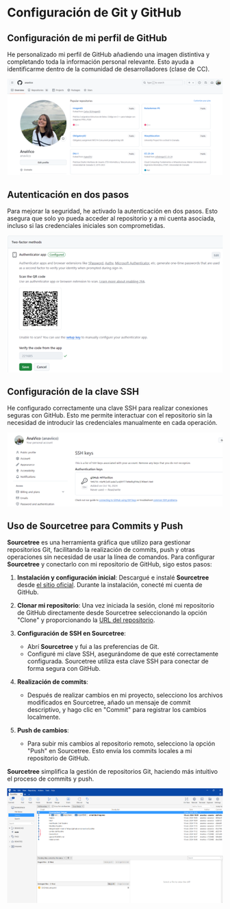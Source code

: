# Configuración de Git y GitHub

## Configuración de mi perfil de GitHub

He personalizado mi perfil de GitHub añadiendo una imagen distintiva y completando toda la información personal relevante. Esto ayuda a identificarme  dentro de la comunidad de desarrolladores (clase de CC).

![Perfil](./images/perfil.png)

## Autenticación en dos pasos

Para mejorar la seguridad, he activado la autenticación en dos pasos. Esto asegura que solo yo pueda acceder al repositorio y a mi cuenta asociada, incluso si las credenciales iniciales son comprometidas.

![Autenticación](./images/2fa.png)

## Configuración de la clave SSH

He configurado correctamente una clave SSH para realizar conexiones seguras con GitHub. Esto me permite interactuar con el repositorio sin la necesidad de introducir las credenciales manualmente en cada operación.

![SSH](./images/ssh.png)

## Uso de Sourcetree para Commits y Push

**Sourcetree** es una herramienta gráfica que utilizo para gestionar repositorios Git, facilitando la realización de commits, push y otras operaciones sin necesidad de usar la línea de comandos. Para configurar **Sourcetree** y conectarlo con mi repositorio de GitHub, sigo estos pasos:

1. **Instalación y configuración inicial**: Descargué e instalé **Sourcetree** desde [el sitio oficial](https://www.sourcetreeapp.com/). Durante la instalación, conecté mi cuenta de GitHub.
   
2. **Clonar mi repositorio**: Una vez iniciada la sesión, cloné mi repositorio de GitHub directamente desde Sourcetree seleccionando la opción "Clone" y proporcionando la [URL del repositorio](https://github.com/anaviico/QuizWiz/tree/main).

3. **Configuración de SSH en Sourcetree**: 
   - Abrí **Sourcetree** y fui a las preferencias de Git.
   - Configuré mi clave SSH, asegurándome de que esté correctamente configurada. Sourcetree utiliza esta clave SSH para conectar de forma segura con GitHub.

4. **Realización de commits**:
   - Después de realizar cambios en mi proyecto, selecciono los archivos modificados en Sourcetree, añado un mensaje de commit descriptivo, y hago clic en "Commit" para registrar los cambios localmente.

5. **Push de cambios**:
   - Para subir mis cambios al repositorio remoto, selecciono la opción "Push" en Sourcetree. Esto envía los commits locales a mi repositorio de GitHub.

**Sourcetree** simplifica la gestión de repositorios Git, haciendo más intuitivo el proceso de commits y push.

![Sourcetree](./images/sourcetree.png)
